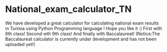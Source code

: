 # National_exam_calculator_TN
We have developed a great calculator for calculating national exam results in Tunisia using Python Programming language ! Hope you like it :)  First with 6th class! Second wth 9th class! And finally with Baccalaureat! (Notice:The Baccalaureat calculator is currently under development and has not been uploaded yet!)

